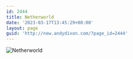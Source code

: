 ```yaml
---
id: 2444
title: Netherworld
date: '2023-03-17T13:45:29+00:00'
layout: page
guid: 'http://new.andydixon.com/?page_id=2444'
---
```


![Netherworld](https://i0.wp.com/assets.g8x2.ldn.idrivee2-23.com/posters/Netherworld%2001.jpg?w=1200&ssl=1 "Netherworld")